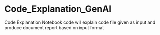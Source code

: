 # Code_Explanation_GenAI
Code Explanation Notebook code will explain code file given as input and produce document report based on input format
